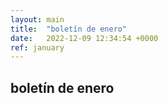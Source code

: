 ```yaml
---
layout: main
title:  "boletín de enero"
date:   2022-12-09 12:34:54 +0000
ref: january
---
```


## boletín de enero
